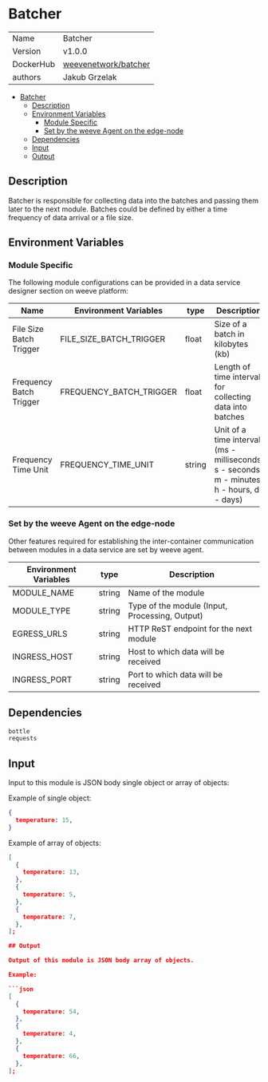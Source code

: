 # Batcher

|                |                                       |
| -------------- | ------------------------------------- |
| Name           | Batcher                           |
| Version        | v1.0.0                                |
| DockerHub | [weevenetwork/batcher](https://hub.docker.com/r/weevenetwork/batcher) |
| authors        | Jakub Grzelak                          |

- [Batcher](#batcher)
  - [Description](#description)
  - [Environment Variables](#environment-variables)
    - [Module Specific](#module-specific)
    - [Set by the weeve Agent on the edge-node](#set-by-the-weeve-agent-on-the-edge-node)
  - [Dependencies](#dependencies)
  - [Input](#input)
  - [Output](#output)

## Description

Batcher is responsible for collecting data into the batches and passing them later to the next module.
Batches could be defined by either a time frequency of data arrival or a file size.

## Environment Variables

### Module Specific

The following module configurations can be provided in a data service designer section on weeve platform:

| Name                    | Environment Variables   | type   | Description                                              |
| ----------------------- | ----------------------- | ------ | -------------------------------------------------------- |
| File Size Batch Trigger | FILE_SIZE_BATCH_TRIGGER | float  | Size of a batch in kilobytes (kb)                        |
| Frequency Batch Trigger | FREQUENCY_BATCH_TRIGGER | float  | Length of time interval for collecting data into batches |
| Frequency Time Unit     | FREQUENCY_TIME_UNIT     | string | Unit of a time interval (ms - milliseconds, s - seconds, m - minutes, h - hours, d - days)  |


### Set by the weeve Agent on the edge-node

Other features required for establishing the inter-container communication between modules in a data service are set by weeve agent.

| Environment Variables | type   | Description                                    |
| --------------------- | ------ | ---------------------------------------------- |
| MODULE_NAME           | string | Name of the module                             |
| MODULE_TYPE           | string | Type of the module (Input, Processing, Output)  |
| EGRESS_URLS            | string | HTTP ReST endpoint for the next module         |
| INGRESS_HOST          | string | Host to which data will be received            |
| INGRESS_PORT          | string | Port to which data will be received            |

## Dependencies

```txt
bottle
requests
```

## Input

Input to this module is JSON body single object or array of objects:

Example of single object:

```json
{
  temperature: 15,
}
```

Example of array of objects:

```json
[
  {
    temperature: 13,
  },
  {
    temperature: 5,
  },
  {
    temperature: 7,
  },
];

## Output

Output of this module is JSON body array of objects.

Example:

```json
[
  {
    temperature: 54,
  },
  {
    temperature: 4,
  },
  {
    temperature: 66,
  },
];
```
